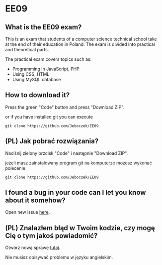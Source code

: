 # EE09
## What is the EE09 exam?
This is an exam that students of a computer science technical school take at the end of their education in Poland. The exam is divided into practical and theoretical parts.

The practical exam covers topics such as:
- Programming in JavaScript, PHP
- Using CSS, HTML
- Using MySQL database

## How to download it?
Press the green "Code" button and press "Download ZIP".

or if you have installed git you can execute

``` git clone https://github.com/Jeboczek/EE09 ```

## (PL) Jak pobrać rozwiązania?
Naciśnij zielony przcisk "Code" i następnie "Download ZIP".

jeżeli masz zainstalowany program git na komputerze możesz wykonać polecenie

``` git clone https://github.com/Jeboczek/EE09 ```

## I found a bug in your code can I let you know about it somehow?
Open new issue [here](https://github.com/Jeboczek/EE09/issues).

## (PL) Znalazłem błąd w Twoim kodzie, czy mogę Cię o tym jakoś powiadomić?
Otwórz nową sprawę [tutaj](https://github.com/Jeboczek/EE09/issues).

Nie musisz opisywać problemu w języku angielskim.
